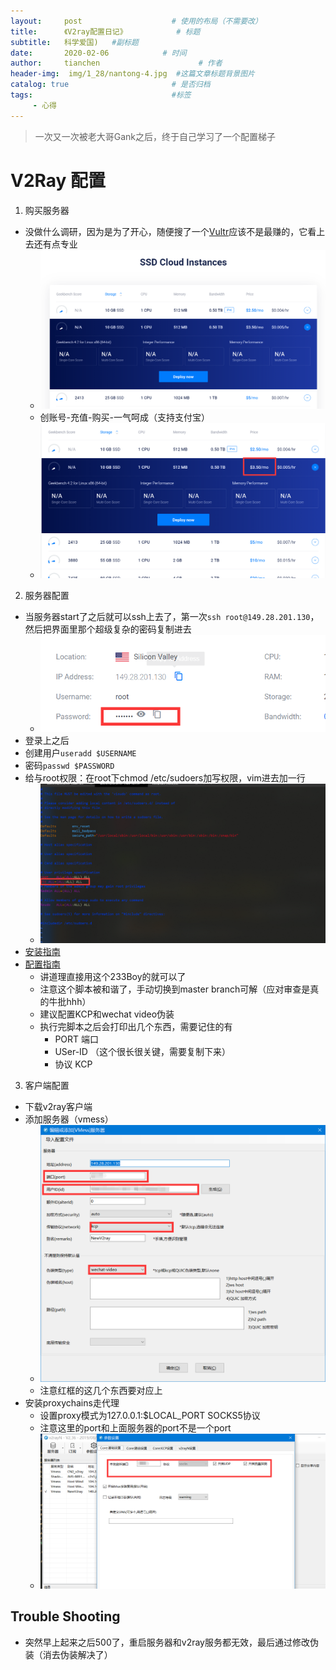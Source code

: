 ```yaml
---
layout:     post                    # 使用的布局（不需要改）
title:      《V2ray配置日记》           # 标题 
subtitle:   科学爱国)   #副标题
date:       2020-02-06            # 时间
author:     tianchen                      # 作者
header-img:  img/1_28/nantong-4.jpg  #这篇文章标题背景图片  
catalog: true                       # 是否归档
tags:                               #标签
     - 心得
---
```


> 一次又一次被老大哥Gank之后，终于自己学习了一个配置梯子

# V2Ray 配置

1. 购买服务器

* 没做什么调研，因为是为了开心，随便搜了一个[Vultr](https://www.vultr.com/products/cloud-compute/)应该不是最赚的，它看上去还有点专业
  * ![](https://github.com/A-suozhang/MyPicBed/raw/master/img/20200206093039.png)
  * 创账号-充值-购买-一气呵成（支持支付宝）
  * ![](https://github.com/A-suozhang/MyPicBed/raw/master/img/20200206092903.png)

2. 服务器配置

* 当服务器start了之后就可以ssh上去了，第一次```ssh root@149.28.201.130```，然后把界面里那个超级复杂的密码复制进去
  * ![](https://github.com/A-suozhang/MyPicBed/raw/master/img/20200206093217.png)
* 登录上之后
* 创建用户```useradd $USERNAME```
* 密码```passwd $PASSWORD```
* 给与root权限：在root下chmod /etc/sudoers加写权限，vim进去加一行
  * ![](https://github.com/A-suozhang/MyPicBed/raw/master/img/20200206093457.png) 
* [安装指南](https://toutyrater.github.io/prep/install.html)
* [配置指南](https://github.com/233boy/v2ray/wiki/V2Ray%E4%B8%80%E9%94%AE%E5%AE%89%E8%A3%85%E8%84%9A%E6%9C%AC)
  * 讲道理直接用这个233Boy的就可以了
  * 注意这个脚本被和谐了，手动切换到master branch可解（应对审查是真的牛批hhh）
  * 建议配置KCP和wechat video伪装
  * 执行完脚本之后会打印出几个东西，需要记住的有
    * PORT 端口
    * USer-ID （这个很长很关键，需要复制下来）
    * 协议 KCP
  
3. 客户端配置
* 下载v2ray客户端
* 添加服务器（vmess）
  * ![](https://github.com/A-suozhang/MyPicBed/raw/master/img/20200206112610.png)
  * 注意红框的这几个东西要对应上
* 安装proxychains走代理
  * 设置proxy模式为127.0.0.1:$LOCAL_PORT SOCKS5协议
  * 注意这里的port和上面服务器的port不是一个port
  * ![](https://github.com/A-suozhang/MyPicBed/raw/master/img/20200206112833.png)


## Trouble Shooting
* 突然早上起来之后500了，重启服务器和v2ray服务都无效，最后通过修改伪装（消去伪装解决了）
